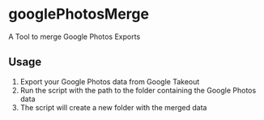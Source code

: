 # googlePhotosMerge
A Tool to merge Google Photos Exports

## Usage
1. Export your Google Photos data from Google Takeout
2. Run the script with the path to the folder containing the Google Photos data
3. The script will create a new folder with the merged data
